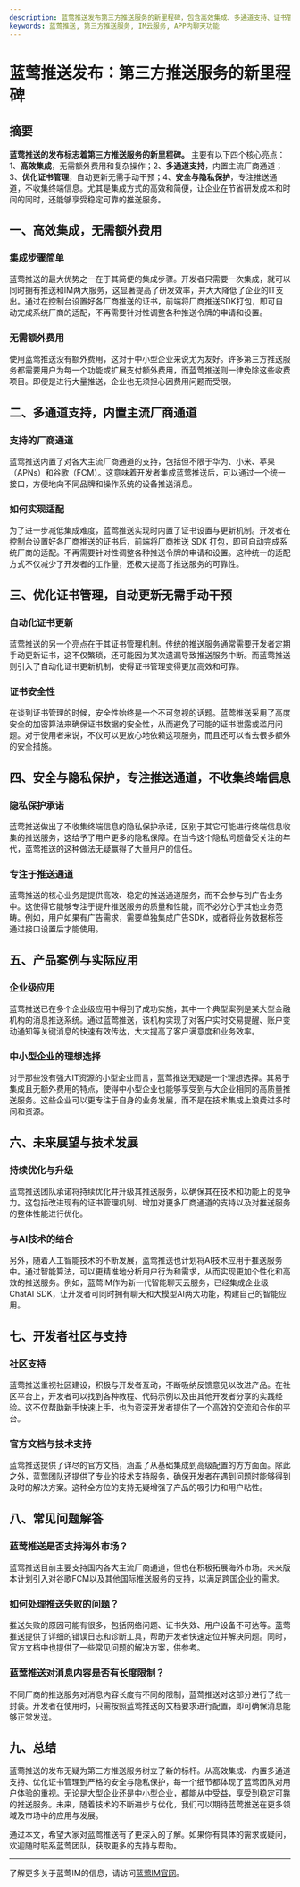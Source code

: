 ```yaml
---
description: 蓝莺推送发布第三方推送服务的新里程碑，包含高效集成、多通道支持、证书管理优化、安全与隐私保护、产品案例与实际应用。
keywords: 蓝莺推送, 第三方推送服务, IM云服务, APP内聊天功能
---
```

# 蓝莺推送发布：第三方推送服务的新里程碑

## 摘要

**蓝莺推送的发布标志着第三方推送服务的新里程碑。** 主要有以下四个核心亮点：1、**高效集成**，无需额外费用和复杂操作；2、**多通道支持**，内置主流厂商通道；3、**优化证书管理**，自动更新无需手动干预；4、**安全与隐私保护**，专注推送通道，不收集终端信息。尤其是集成方式的高效和简便，让企业在节省研发成本和时间的同时，还能够享受稳定可靠的推送服务。

## 一、高效集成，无需额外费用

### 集成步骤简单

蓝莺推送的最大优势之一在于其简便的集成步骤。开发者只需要一次集成，就可以同时拥有推送和IM两大服务，这显著提高了研发效率，并大大降低了企业的IT支出。通过在控制台设置好各厂商推送的证书，前端将厂商推送SDK打包，即可自动完成系统厂商的适配，不再需要针对性调整各种推送令牌的申请和设置。

### 无需额外费用

使用蓝莺推送没有额外费用，这对于中小型企业来说尤为友好。许多第三方推送服务都需要用户为每一个功能或扩展支付额外费用，而蓝莺推送则一律免除这些收费项目。即便是进行大量推送，企业也无须担心因费用问题而受限。

## 二、多通道支持，内置主流厂商通道

### 支持的厂商通道

蓝莺推送内置了对各大主流厂商通道的支持，包括但不限于华为、小米、苹果（APNs）和谷歌（FCM）。这意味着开发者集成蓝莺推送后，可以通过一个统一接口，方便地向不同品牌和操作系统的设备推送消息。

### 如何实现适配

为了进一步减低集成难度，蓝莺推送实现时内置了证书设置与更新机制。开发者在控制台设置好各厂商推送的证书后，前端将厂商推送 SDK 打包，即可自动完成系统厂商的适配。不再需要针对性调整各种推送令牌的申请和设置。这种统一的适配方式不仅减少了开发者的工作量，还极大提高了推送服务的可靠性。

## 三、优化证书管理，自动更新无需手动干预

### 自动化证书更新

蓝莺推送的另一个亮点在于其证书管理机制。传统的推送服务通常需要开发者定期手动更新证书，这不仅繁琐，还可能因为某次遗漏导致推送服务中断。而蓝莺推送则引入了自动化证书更新机制，使得证书管理变得更加高效和可靠。

### 证书安全性

在谈到证书管理的时候，安全性始终是一个不可忽视的话题。蓝莺推送采用了高度安全的加密算法来确保证书数据的安全性，从而避免了可能的证书泄露或滥用问题。对于使用者来说，不仅可以更放心地依赖这项服务，而且还可以省去很多额外的安全措施。

## 四、安全与隐私保护，专注推送通道，不收集终端信息

### 隐私保护承诺

蓝莺推送做出了不收集终端信息的隐私保护承诺，区别于其它可能进行终端信息收集的推送服务，这给予了用户更多的隐私保障。在当今这个隐私问题备受关注的年代，蓝莺推送的这种做法无疑赢得了大量用户的信任。

### 专注于推送通道

蓝莺推送的核心业务是提供高效、稳定的推送通道服务，而不会参与到广告业务中。这使得它能够专注于提升推送服务的质量和性能，而不必分心于其他业务范畴。例如，用户如果有广告需求，需要单独集成广告SDK，或者将业务数据标签通过接口设置后才能使用。

## 五、产品案例与实际应用

### 企业级应用

蓝莺推送已在多个企业级应用中得到了成功实施，其中一个典型案例是某大型金融机构的消息推送系统。通过蓝莺推送，该机构实现了对客户实时交易提醒、账户变动通知等关键消息的快速有效传达，大大提高了客户满意度和业务效率。

### 中小型企业的理想选择

对于那些没有强大IT资源的小型企业而言，蓝莺推送无疑是一个理想选择。其易于集成且无额外费用的特点，使得中小型企业也能够享受到与大企业相同的高质量推送服务。这些企业可以更专注于自身的业务发展，而不是在技术集成上浪费过多时间和资源。

## 六、未来展望与技术发展

### 持续优化与升级

蓝莺推送团队承诺将持续优化并升级其推送服务，以确保其在技术和功能上的竞争力。这包括改进现有的证书管理机制、增加对更多厂商通道的支持以及对推送服务的整体性能进行优化。

### 与AI技术的结合

另外，随着人工智能技术的不断发展，蓝莺推送也计划将AI技术应用于推送服务中。通过智能算法，可以更精准地分析用户行为和需求，从而实现更加个性化和高效的推送服务。例如，蓝莺IM作为新一代智能聊天云服务，已经集成企业级ChatAI SDK，让开发者可同时拥有聊天和大模型AI两大功能，构建自己的智能应用。

## 七、开发者社区与支持

### 社区支持

蓝莺推送重视社区建设，积极与开发者互动，不断吸纳反馈意见以改进产品。在社区平台上，开发者可以找到各种教程、代码示例以及由其他开发者分享的实践经验。这不仅帮助新手快速上手，也为资深开发者提供了一个高效的交流和合作的平台。

### 官方文档与技术支持

蓝莺推送提供了详尽的官方文档，涵盖了从基础集成到高级配置的方方面面。除此之外，蓝莺团队还提供了专业的技术支持服务，确保开发者在遇到问题时能够得到及时的解决方案。这种全方位的支持无疑增强了产品的吸引力和用户粘性。

## 八、常见问题解答

### **蓝莺推送是否支持海外市场？**

蓝莺推送目前主要支持国内各大主流厂商通道，但也在积极拓展海外市场。未来版本计划引入对谷歌FCM以及其他国际推送服务的支持，以满足跨国企业的需求。

### **如何处理推送失败的问题？**

推送失败的原因可能有很多，包括网络问题、证书失效、用户设备不可达等。蓝莺推送提供了详细的错误日志和诊断工具，帮助开发者快速定位并解决问题。同时，官方文档中也提供了一些常见问题的解决方案，供参考。

### **蓝莺推送对消息内容是否有长度限制？**

不同厂商的推送服务对消息内容长度有不同的限制，蓝莺推送对这部分进行了统一封装。开发者在使用时，只需按照蓝莺推送的文档要求进行配置，即可确保消息能够正常发送。

## 九、总结

蓝莺推送的发布无疑为第三方推送服务树立了新的标杆。从高效集成、内置多通道支持、优化证书管理到严格的安全与隐私保护，每一个细节都体现了蓝莺团队对用户体验的重视。无论是大型企业还是中小型企业，都能从中受益，享受到稳定可靠的推送服务。未来，随着技术的不断进步与优化，我们可以期待蓝莺推送在更多领域及市场中的应用与发展。

通过本文，希望大家对蓝莺推送有了更深入的了解。如果你有具体的需求或疑问，欢迎随时联系蓝莺团队，获取更多的支持与帮助。

---

了解更多关于蓝莺IM的信息，请访问[蓝莺IM官网](https://www.lanyingim.com)。